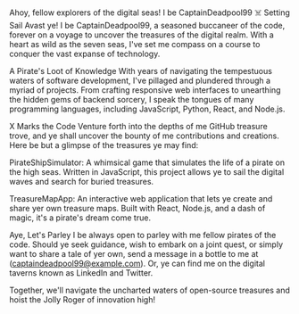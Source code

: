 Ahoy, fellow explorers of the digital seas! I be CaptainDeadpool99 ☠️
Setting Sail
Avast ye! I be CaptainDeadpool99, a seasoned buccaneer of the code, forever on a voyage to uncover the treasures of the digital realm. With a heart as wild as the seven seas, I've set me compass on a course to conquer the vast expanse of technology.

A Pirate's Loot of Knowledge
With years of navigating the tempestuous waters of software development, I've pillaged and plundered through a myriad of projects. From crafting responsive web interfaces to unearthing the hidden gems of backend sorcery, I speak the tongues of many programming languages, including JavaScript, Python, React, and Node.js.

X Marks the Code
Venture forth into the depths of me GitHub treasure trove, and ye shall uncover the bounty of me contributions and creations. Here be but a glimpse of the treasures ye may find:

PirateShipSimulator: A whimsical game that simulates the life of a pirate on the high seas. Written in JavaScript, this project allows ye to sail the digital waves and search for buried treasures.

TreasureMapApp: An interactive web application that lets ye create and share yer own treasure maps. Built with React, Node.js, and a dash of magic, it's a pirate's dream come true.

Aye, Let's Parley
I be always open to parley with me fellow pirates of the code. Should ye seek guidance, wish to embark on a joint quest, or simply want to share a tale of yer own, send a message in a bottle to me at (captaindeadpool99@example.com). Or, ye can find me on the digital taverns known as LinkedIn and Twitter.

Together, we'll navigate the uncharted waters of open-source treasures and hoist the Jolly Roger of innovation high!
